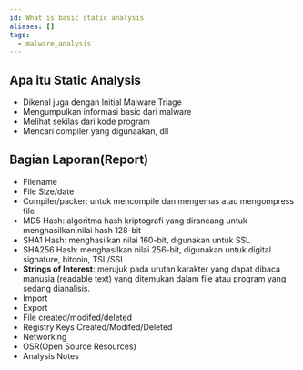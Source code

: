 ```yaml
---
id: What is basic static analysis
aliases: []
tags:
  - malware_analysis
---
```


## Apa itu Static Analysis

- Dikenal juga dengan Initial Malware Triage
- Mengumpulkan informasi basic dari malware
- Melihat sekilas dari kode program
- Mencari compiler yang digunaakan, dll

## Bagian Laporan(Report)

- Filename
- File Size/date
- Compiler/packer: untuk mencompile dan mengemas atau mengompress file
- MD5 Hash: algoritma hash kriptografi yang dirancang untuk menghasilkan nilai hash 128-bit
- SHA1 Hash: menghasilkan nilai 160-bit, digunakan untuk SSL
- SHA256 Hash: menghasilkan nilai 256-bit, digunakan untuk digital signature, bitcoin, TSL/SSL
- **Strings of Interest**: merujuk pada urutan karakter yang dapat dibaca manusia (readable text) yang ditemukan dalam file atau program yang sedang dianalisis.
- Import
- Export
- File created/modifed/deleted
- Registry Keys Created/Modifed/Deleted
- Networking
- OSR(Open Source Resources)
- Analysis Notes
